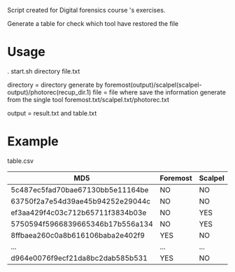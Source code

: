 Script created for Digital forensics course 's exercises.

Generate a table for check which tool have restored the file

# Usage
. start.sh directory file.txt

directory = directory generate by foremost(output)/scalpel(scalpel-output)/photorec(recup_dir.1)
file = file where save the information generate from the single tool foremost.txt/scalpel.txt/photorec.txt

output = result.txt and table.txt


# Example 
table.csv

|MD5|Foremost|Scalpel|Photorec|Type|Dimension|
|---|--------|-------|--------|----|---------|
5c487ec5fad70bae67130bb5e11164be |       NO|      NO|       YES|    docx|    12K|
63750f2a7e54d39ae45b94252e29044c |       NO|      NO|       YES|    docx|    12K|
ef3aa429f4c03c712b65711f3834b03e |       NO|     YES|        NO|     fws|   3,9M|    
5750594f5966839665346b17b556a134 |       NO|     YES|       YES|     gif|   4,0K|
8ffbaea260c0a8b616106baba2e402f9 |      YES|      NO|        NO|     gif|    44M|
...                              |      ...|     ...|       ...|     ...|    ...|
d964e0076f9ecf21da8bc2dab585b531 |      YES|      NO|       NO |     gif|    44M|   
